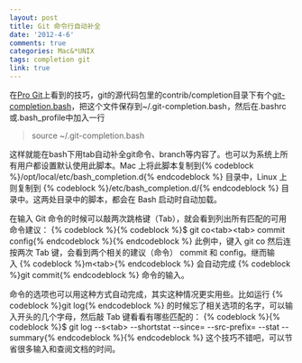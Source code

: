 ```yaml
---
layout: post
title: Git 命令行自动补全
date: '2012-4-6'
comments: true
categories: Mac&*UNIX
tags: completion git
link: true
---
```

在<a href="http://progit.org/book/ch2-7.html" target="_blank">Pro Git</a>上看到的技巧，git的源代码包里的contrib/completion目录下有个<a href="http://repo.or.cz/w/git.git/blob_plain/HEAD:/contrib/completion/git-completion.bash" target="_blank">git-completion.bash</a>，把这个文件保存到~/.git-completion.bash，然后在.bashrc或.bash_profile中加入一行
<blockquote>source ~/.git-completion.bash</blockquote>
这样就能在bash下用tab自动补全git命令、branch等内容了。也可以为系统上所有用户都设置默认使用此脚本。Mac 上将此脚本复制到{% codeblock %}/opt/local/etc/bash_completion.d{% endcodeblock %} 目录中，Linux 上则复制到 {% codeblock %}/etc/bash_completion.d/{% endcodeblock %} 目录中。这两处目录中的脚本，都会在 Bash 启动时自动加载。

在输入 Git 命令的时候可以敲两次跳格键（Tab），就会看到列出所有匹配的可用命令建议：
{% codeblock %}{% codeblock %}$ git co&lt;tab&gt;&lt;tab&gt; commit config{% endcodeblock %}{% endcodeblock %}
此例中，键入 git co 然后连按两次 Tab 键，会看到两个相关的建议（命令） commit 和 config。继而输入 {% codeblock %}m&lt;tab&gt;{% endcodeblock %} 会自动完成 {% codeblock %}git commit{% endcodeblock %} 命令的输入。

命令的选项也可以用这种方式自动完成，其实这种情况更实用些。比如运行 {% codeblock %}git log{% endcodeblock %} 的时候忘了相关选项的名字，可以输入开头的几个字母，然后敲 Tab 键看看有哪些匹配的：
{% codeblock %}{% codeblock %}$ git log --s&lt;tab&gt; --shortstat --since= --src-prefix= --stat --summary{% endcodeblock %}{% endcodeblock %}
这个技巧不错吧，可以节省很多输入和查阅文档的时间。
